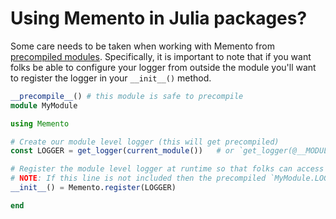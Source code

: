# Using Memento in Julia packages?

Some care needs to be taken when working with Memento from [precompiled modules](https://docs.julialang.org/en/stable/manual/modules/#module-initialization-and-precompilation).
Specifically, it is important to note that if you want folks be able to configure your logger from outside the module you'll want to register the logger in your `__init__()` method.

```julia
__precompile__() # this module is safe to precompile
module MyModule

using Memento

# Create our module level logger (this will get precompiled)
const LOGGER = get_logger(current_module())   # or `get_logger(@__MODULE__)` on 0.7

# Register the module level logger at runtime so that folks can access the logger via `get_logger(MyModule)`
# NOTE: If this line is not included then the precompiled `MyModule.LOGGER` won't be registered at runtime.
__init__() = Memento.register(LOGGER)

end
```
